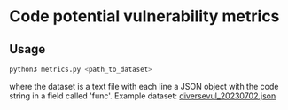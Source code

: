 # Code potential vulnerability metrics

## Usage
```bash
python3 metrics.py <path_to_dataset>
```
where the dataset is a text file with each line a JSON object with the code string in a field called 'func'. Example dataset: [diversevul_20230702.json](https://drive.google.com/file/d/12IWKhmLhq7qn5B_iXgn5YerOQtkH-6RG/view?usp=sharing)

